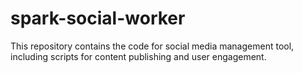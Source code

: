 # spark-social-worker
This repository contains the code for social media management tool, including scripts for content publishing and user engagement.
